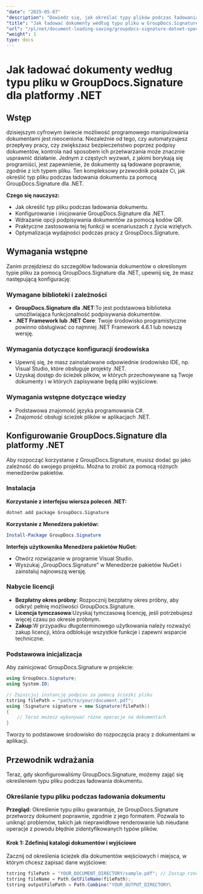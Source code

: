 ```yaml
---
"date": "2025-05-07"
"description": "Dowiedz się, jak określać typy plików podczas ładowania dokumentów za pomocą GroupDocs.Signature dla .NET. Usprawnij przetwarzanie dokumentów dzięki naszemu przewodnikowi krok po kroku."
"title": "Jak ładować dokumenty według typu pliku w GroupDocs.Signature dla platformy .NET? Kompleksowy przewodnik"
"url": "/pl/net/document-loading-saving/groupdocs-signature-dotnet-specify-file-type-loading/"
"weight": 1
type: docs
---
```

# Jak ładować dokumenty według typu pliku w GroupDocs.Signature dla platformy .NET

## Wstęp

dzisiejszym cyfrowym świecie możliwość programowego manipulowania dokumentami jest nieoceniona. Niezależnie od tego, czy automatyzujesz przepływy pracy, czy zwiększasz bezpieczeństwo poprzez podpisy dokumentów, kontrola nad sposobem ich przetwarzania może znacznie usprawnić działanie. Jednym z częstych wyzwań, z jakimi borykają się programiści, jest zapewnienie, że dokumenty są ładowane poprawnie, zgodnie z ich typem pliku. Ten kompleksowy przewodnik pokaże Ci, jak określić typ pliku podczas ładowania dokumentu za pomocą GroupDocs.Signature dla .NET.

**Czego się nauczysz:**
- Jak określić typ pliku podczas ładowania dokumentu.
- Konfigurowanie i inicjowanie GroupDocs.Signature dla .NET.
- Wdrażanie opcji podpisywania dokumentów za pomocą kodów QR.
- Praktyczne zastosowania tej funkcji w scenariuszach z życia wziętych.
- Optymalizacja wydajności podczas pracy z GroupDocs.Signature.

## Wymagania wstępne

Zanim przejdziesz do szczegółów ładowania dokumentów o określonym typie pliku za pomocą GroupDocs.Signature dla .NET, upewnij się, że masz następującą konfigurację:

### Wymagane biblioteki i zależności
- **GroupDocs.Signature dla .NET**:To jest podstawowa biblioteka umożliwiająca funkcjonalność podpisywania dokumentów.
- **.NET Framework lub .NET Core**: Twoje środowisko programistyczne powinno obsługiwać co najmniej .NET Framework 4.6.1 lub nowszą wersję.

### Wymagania dotyczące konfiguracji środowiska
- Upewnij się, że masz zainstalowane odpowiednie środowisko IDE, np. Visual Studio, które obsługuje projekty .NET.
- Uzyskaj dostęp do ścieżek plików, w których przechowywane są Twoje dokumenty i w których zapisywane będą pliki wyjściowe.

### Wymagania wstępne dotyczące wiedzy
- Podstawowa znajomość języka programowania C#.
- Znajomość obsługi ścieżek plików w aplikacjach .NET.
  
## Konfigurowanie GroupDocs.Signature dla platformy .NET

Aby rozpocząć korzystanie z GroupDocs.Signature, musisz dodać go jako zależność do swojego projektu. Można to zrobić za pomocą różnych menedżerów pakietów.

### Instalacja

**Korzystanie z interfejsu wiersza poleceń .NET:**
```bash
dotnet add package GroupDocs.Signature
```

**Korzystanie z Menedżera pakietów:**
```powershell
Install-Package GroupDocs.Signature
```

**Interfejs użytkownika Menedżera pakietów NuGet:**
- Otwórz rozwiązanie w programie Visual Studio.
- Wyszukaj „GroupDocs.Signature” w Menedżerze pakietów NuGet i zainstaluj najnowszą wersję.

### Nabycie licencji

- **Bezpłatny okres próbny**: Rozpocznij bezpłatny okres próbny, aby odkryć pełnię możliwości GroupDocs.Signature.
- **Licencja tymczasowa**:Uzyskaj tymczasową licencję, jeśli potrzebujesz więcej czasu po okresie próbnym.
- **Zakup**:W przypadku długoterminowego użytkowania należy rozważyć zakup licencji, która odblokuje wszystkie funkcje i zapewni wsparcie techniczne.

### Podstawowa inicjalizacja

Aby zainicjować GroupDocs.Signature w projekcie:
```csharp
using GroupDocs.Signature;
using System.IO;

// Zainicjuj instancję podpisu za pomocą ścieżki pliku
tstring filePath = "path/to/your/document.pdf";
using (Signature signature = new Signature(filePath))
{
    // Teraz możesz wykonywać różne operacje na dokumentach
}
```

Tworzy to podstawowe środowisko do rozpoczęcia pracy z dokumentami w aplikacji.

## Przewodnik wdrażania

Teraz, gdy skonfigurowaliśmy GroupDocs.Signature, możemy zająć się określeniem typu pliku podczas ładowania dokumentu.

### Określanie typu pliku podczas ładowania dokumentu

**Przegląd:**
Określenie typu pliku gwarantuje, że GroupDocs.Signature przetworzy dokument poprawnie, zgodnie z jego formatem. Pozwala to uniknąć problemów, takich jak nieprawidłowe renderowanie lub nieudane operacje z powodu błędnie zidentyfikowanych typów plików.

#### Krok 1: Zdefiniuj katalogi dokumentów i wyjściowe

Zacznij od określenia ścieżek dla dokumentów wejściowych i miejsca, w którym chcesz zapisać dane wyjściowe:
```csharp
tstring filePath = "YOUR_DOCUMENT_DIRECTORY/sample.pdf"; // Zastąp rzeczywistą ścieżką
tstring fileName = Path.GetFileName(filePath);
tstring outputFilePath = Path.Combine("YOUR_OUTPUT_DIRECTORY\